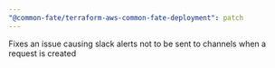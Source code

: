 ```yaml
---
"@common-fate/terraform-aws-common-fate-deployment": patch
---
```


Fixes an issue causing slack alerts not to be sent to channels when a request is created
